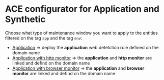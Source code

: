 # ACE configurator for Application and Synthetic 


Choose what type of maintenance window you want to apply to the entities filtered on the tag `app` and the tag `env`: 
- [Application](/Application/deploy-application) => deploy the **application** web detetction rule defined on the domain name
- [Application with http monitor](/Application/deploy-application-and-httpmonitor)        => the **application** and **http monitor** are linked and defind on the domain name  
- [Application with browser monitor](/Application/deploy-application-and-browsermonitor)         => the **application** and **browser monitor** are linked and defind on the domain name 
